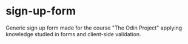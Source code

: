 # sign-up-form
Generic sign up form made for the course "The Odin Project" applying knowledge studied in forms and client-side validation.
